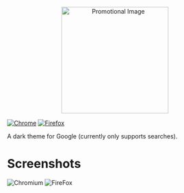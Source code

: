 <p align="center">
  <img height="250" src="https://raw.githubusercontent.com/elibroftw/google-dark-theme/master/Resources/Promotional%20Image%201.png" alt="Promotional Image">
</p>

[![Chrome](https://img.shields.io/chrome-web-store/users/ohhpliipfhicocldcakcgpbbcmkjkian.svg?color=blue&label=Chrome&style=for-the-badge)](https://chrome.google.com/webstore/detail/dark-theme-for-google-sea/ohhpliipfhicocldcakcgpbbcmkjkian)
[![Firefox](https://img.shields.io/amo/users/dark-theme-for-google-searches.svg?label=Firefox&style=for-the-badge)](https://addons.mozilla.org/firefox/addon/dark-theme-for-google-searches/)

A dark theme for Google (currently only supports searches).

# Screenshots
![Chromium](https://raw.githubusercontent.com/elibroftw/google-dark-theme/master/Resources/Chrome%20Web%20Store%20Screenshot.png)
![FireFox](https://raw.githubusercontent.com/elibroftw/google-dark-theme/master/Resources/Firefox%20Screenshot.jpg)